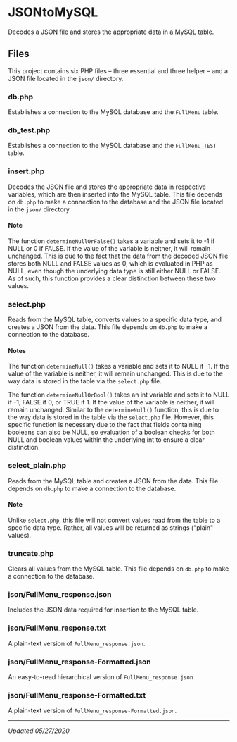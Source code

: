 # JSONtoMySQL
Decodes a JSON file and stores the appropriate data in a MySQL table.

## Files
This project contains six PHP files – three essential and three helper – and a JSON file located in the `json/` directory.

### db.php
Establishes a connection to the MySQL database and the `FullMenu` table.

### db_test.php
Establishes a connection to the MySQL database and the `FullMenu_TEST` table.

### insert.php
Decodes the JSON file and stores the appropriate data in respective variables, which are then inserted into the MySQL table.  This file depends on `db.php` to make a connection to the database and the JSON file located in the `json/` directory.

#### Note
The function `determineNullOrFalse()` takes a variable and sets it to -1 if NULL or 0 if FALSE.  If the value of the variable is neither, it will remain unchanged.  This is due to the fact that the data from the decoded JSON file stores both NULL and FALSE values as 0, which is evaluated in PHP as NULL, even though the underlying data type is still either NULL or FALSE.  As of such, this function provides a clear distinction between these two values.

### select.php
Reads from the MySQL table, converts values to a specific data type, and creates a JSON from the data.  This file depends on `db.php` to make a connection to the database.

#### Notes
The function `determineNull()` takes a variable and sets it to NULL if -1.  If the value of the variable is neither, it will remain unchanged.  This is due to the way data is stored in the table via the `select.php` file.

The function `determineNullOrBool()` takes an int variable and sets it to NULL if -1, FALSE if 0, or TRUE if 1.  If the value of the variable is neither, it will remain unchanged.  Similar to the `determineNull()` function, this is due to the way data is stored in the table via the `select.php` file.  However, this specific function is necessary due to the fact that fields containing booleans can also be NULL, so evaluation of a boolean checks for both NULL and boolean values within the underlying int to ensure a clear distinction.

### select_plain.php
Reads from the MySQL table and creates a JSON from the data.  This file depends on `db.php` to make a connection to the database.

#### Note
Unlike `select.php`, this file will not convert values read from the table to a specific data type.  Rather, all values will be returned as strings ("plain" values).

### truncate.php
Clears all values from the MySQL table.  This file depends on `db.php` to make a connection to the database.

### json/FullMenu_response.json
Includes the JSON data required for insertion to the MySQL table.

### json/FullMenu_response.txt
A plain-text version of `FullMenu_response.json`.

### json/FullMenu_response-Formatted.json
An easy-to-read hierarchical version of `FullMenu_response.json`

### json/FullMenu_response-Formatted.txt
A plain-text version of `FullMenu_response-Formatted.json`.

___

_Updated 05/27/2020_
